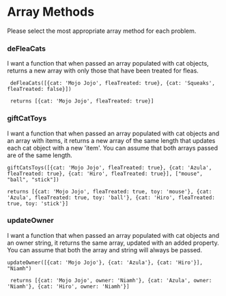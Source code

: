 # Array Methods

Please select the most appropriate array method for each problem.

### deFleaCats
I want a function that when passed an array populated with cat objects, returns a new array with only those that have been treated for fleas.

``` deFleaCats([{cat: 'Mojo Jojo', fleaTreated: true}, {cat: 'Squeaks', fleaTreated: false}])```

``` returns [{cat: 'Mojo Jojo', fleaTreated: true}]```

### giftCatToys
I want a function that when passed an array populated with cat objects and an array with items, it returns a new array of the same length that updates each cat object with a new 'item'. You can assume that both arrays passed are of the same length.

``` giftCatsToys([{cat: 'Mojo Jojo', fleaTreated: true}, {cat: 'Azula', fleaTreated: true}, {cat: 'Hiro', fleaTreated: true}], ["mouse", "ball", "stick"]) ```

``` returns [{cat: 'Mojo Jojo', fleaTreated: true, toy: 'mouse'}, {cat: 'Azula', fleaTreated: true, toy: 'ball'}, {cat: 'Hiro', fleaTreated: true, toy: 'stick'}] ```

### updateOwner
I want a function that when passed an array populated with cat objects and an owner string, it returns the same array, updated with an added property. You can assume that both the array and string will always be passed.

``` updateOwner([{cat: 'Mojo Jojo'}, {cat: 'Azula'}, {cat: 'Hiro'}], "Niamh") ```

``` returns [{cat: 'Mojo Jojo', owner: 'Niamh'}, {cat: 'Azula', owner: 'Niamh'}, {cat: 'Hiro', owner: 'Niamh'}]```
